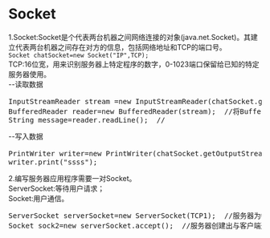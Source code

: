 # Socket

1.Socket:Socket是个代表两台机器之间网络连接的对象(java.net.Socket)。其建立代表两台机器之间存在对方的信息，包括网络地址和TCP的端口号。    
    `Socket chatSocket=new Socket("IP",TCP);`  
TCP:16位宽，用来识别服务器上特定程序的数字，0-1023端口保留给已知的特定服务器使用。  
--读取数据  
<pre>
InputStreamReader stream =new InputStreamReader(chatSocket.getInputStream());  //建立连接到Socket上低层输入串流的InputStreamReader  
BufferedReader reader=new BufferedReader(stream);  //将BufferedReader连接到InputStreamReader
String message=reader.readLine();  //
</pre>   
--写入数据  
<pre>
PrintWriter writer=new PrintWriter(chatSocket.getOutputStream());  //建立到Socket的PrintWriter
writer.print("ssss");
</pre> 

2.编写服务器应用程序需要一对Socket。  
ServerSocket:等待用户请求；  
Socket:用户通信。  

<pre>
ServerSocket serverSocket=new ServerSocket(TCP1);  //服务器为特定的应用程序创建出ServerSocket
Socket sock2=new serverSocket.accept();  //服务器创建出与客户端通信的新的Socket
</pre>
